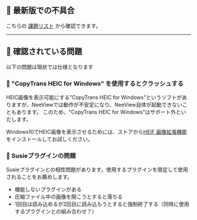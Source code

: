 ## :pushpin: 最新版での不具合

こちらの [課題リスト](https://bitbucket.org/neelabo/neeview/issues?kind=bug&status=resolved&status=open&status=new&status=wontfix) から確認できます。

----

## :pushpin: 確認されている問題

以下の問題は現状では仕様となります


### :small_blue_diamond: "CopyTrans HEIC for Windows" を使用するとクラッシュする

HEIC画像を表示可能にする"CopyTrans HEIC for Windows"というソフトがありますが、NeeViewでは動作が不安定になり、NeeView自体が起動できないこともあります。
このため、"CopyTrans HEIC for Windows"はサポート外といたします。

Windows10でHEIC画像を表示させるためには、ストアから[HEIF 画像拡張機能](https://www.microsoft.com/ja-jp/p/heif-%E7%94%BB%E5%83%8F%E6%8B%A1%E5%BC%B5%E6%A9%9F%E8%83%BD/9pmmsr1cgpwg#activetab=pivot:overviewtab)をインストールしてお試しください。

### :small_blue_diamond: Susieプラグインの問題

Susieプラグインとの相性問題があります。使用するプラグインを限定して使用されることをお薦めします。

* 機能しないプラグインがある
* 圧縮ファイル中の画像を開こうとすると落ちる
* 1回目は読み込めるが2回目に読み込もうとすると強制終了する（同時に使用するプラグインとの組み合わせ？）